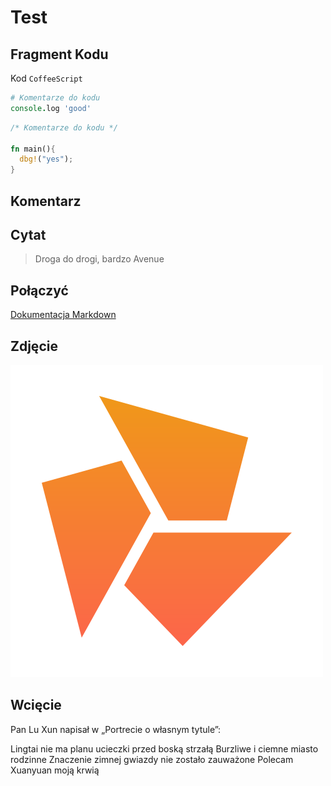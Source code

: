 [Markdown 全局注释]:#

# Test

## Fragment Kodu

Kod `CoffeeScript`

```coffee
# Komentarze do kodu
console.log 'good'


```

```rust
/* Komentarze do kodu */

fn main(){
  dbg!("yes");
}
```

## Komentarz

<!-- HTML 注释 --> 

<!-- 多行注释 --> 

## Cytat

> Droga do drogi, bardzo Avenue

## Połączyć

[Dokumentacja Markdown](https://github.com/xxai-art/xxai-art-md)

## Zdjęcie

![Tożsamość marki xxAI.Art](https://raw.githubusercontent.com/xxai-art/web/main/file/svg/logo.svg)

## Wcięcie

Pan Lu Xun napisał w „Portrecie o własnym tytule”:

  Lingtai nie ma planu ucieczki przed boską strzałą
  Burzliwe i ciemne miasto rodzinne
  Znaczenie zimnej gwiazdy nie zostało zauważone
  Polecam Xuanyuan moją krwią


